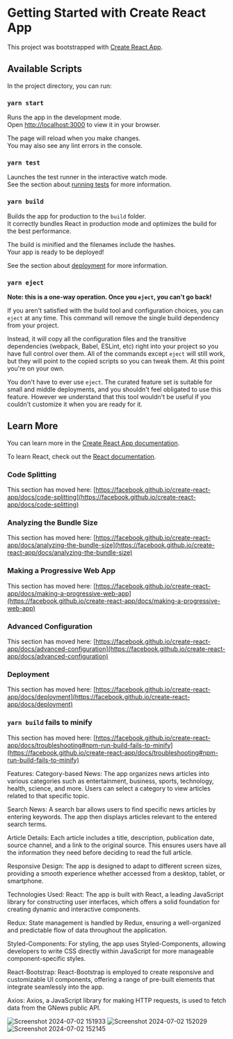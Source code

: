 # Getting Started with Create React App

This project was bootstrapped with [Create React App](https://github.com/facebook/create-react-app).

## Available Scripts

In the project directory, you can run:

### `yarn start`

Runs the app in the development mode.\
Open [http://localhost:3000](http://localhost:3000) to view it in your browser.

The page will reload when you make changes.\
You may also see any lint errors in the console.

### `yarn test`

Launches the test runner in the interactive watch mode.\
See the section about [running tests](https://facebook.github.io/create-react-app/docs/running-tests) for more information.

### `yarn build`

Builds the app for production to the `build` folder.\
It correctly bundles React in production mode and optimizes the build for the best performance.

The build is minified and the filenames include the hashes.\
Your app is ready to be deployed!

See the section about [deployment](https://facebook.github.io/create-react-app/docs/deployment) for more information.

### `yarn eject`

**Note: this is a one-way operation. Once you `eject`, you can't go back!**

If you aren't satisfied with the build tool and configuration choices, you can `eject` at any time. This command will remove the single build dependency from your project.

Instead, it will copy all the configuration files and the transitive dependencies (webpack, Babel, ESLint, etc) right into your project so you have full control over them. All of the commands except `eject` will still work, but they will point to the copied scripts so you can tweak them. At this point you're on your own.

You don't have to ever use `eject`. The curated feature set is suitable for small and middle deployments, and you shouldn't feel obligated to use this feature. However we understand that this tool wouldn't be useful if you couldn't customize it when you are ready for it.

## Learn More

You can learn more in the [Create React App documentation](https://facebook.github.io/create-react-app/docs/getting-started).

To learn React, check out the [React documentation](https://reactjs.org/).

### Code Splitting

This section has moved here: [https://facebook.github.io/create-react-app/docs/code-splitting](https://facebook.github.io/create-react-app/docs/code-splitting)

### Analyzing the Bundle Size

This section has moved here: [https://facebook.github.io/create-react-app/docs/analyzing-the-bundle-size](https://facebook.github.io/create-react-app/docs/analyzing-the-bundle-size)

### Making a Progressive Web App

This section has moved here: [https://facebook.github.io/create-react-app/docs/making-a-progressive-web-app](https://facebook.github.io/create-react-app/docs/making-a-progressive-web-app)

### Advanced Configuration

This section has moved here: [https://facebook.github.io/create-react-app/docs/advanced-configuration](https://facebook.github.io/create-react-app/docs/advanced-configuration)

### Deployment

This section has moved here: [https://facebook.github.io/create-react-app/docs/deployment](https://facebook.github.io/create-react-app/docs/deployment)

### `yarn build` fails to minify

This section has moved here: [https://facebook.github.io/create-react-app/docs/troubleshooting#npm-run-build-fails-to-minify](https://facebook.github.io/create-react-app/docs/troubleshooting#npm-run-build-fails-to-minify)

Features:
Category-based News: The app organizes news articles into various categories such as entertainment, business, sports, technology, health, science, and more. Users can select a category to view articles related to that specific topic.

Search News: A search bar allows users to find specific news articles by entering keywords. The app then displays articles relevant to the entered search terms.

Article Details: Each article includes a title, description, publication date, source channel, and a link to the original source. This ensures users have all the information they need before deciding to read the full article.

Responsive Design: The app is designed to adapt to different screen sizes, providing a smooth experience whether accessed from a desktop, tablet, or smartphone.

Technologies Used:
React: The app is built with React, a leading JavaScript library for constructing user interfaces, which offers a solid foundation for creating dynamic and interactive components.

Redux: State management is handled by Redux, ensuring a well-organized and predictable flow of data throughout the application.

Styled-Components: For styling, the app uses Styled-Components, allowing developers to write CSS directly within JavaScript for more manageable component-specific styles.

React-Bootstrap: React-Bootstrap is employed to create responsive and customizable UI components, offering a range of pre-built elements that integrate seamlessly into the app.

Axios: Axios, a JavaScript library for making HTTP requests, is used to fetch data from the GNews public API.


![Screenshot 2024-07-02 151933](https://github.com/nandikakoranga/newsapp/assets/90962321/69a37049-7e09-44bf-92a3-27076a6bb567)
![Screenshot 2024-07-02 152029](https://github.com/nandikakoranga/newsapp/assets/90962321/dad3cde0-8dcd-42ed-822b-bc7e80ed0e28)
![Screenshot 2024-07-02 152145](https://github.com/nandikakoranga/newsapp/assets/90962321/45aaaa5b-d9eb-4723-af31-f786923c9600)
